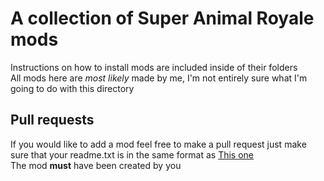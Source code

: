 # A collection of Super Animal Royale mods
Instructions on how to install mods are included inside of their folders<br>
All mods here are *most likely* made by me, I'm not entirely sure what I'm going to do with this directory
## Pull requests
If you would like to add a mod feel free to make a pull request just make sure that your readme.txt is in the same format as [This one](https://github.com/dox-net/sar-mods/blob/main/custom-menu-theme/README.txt) <br>
The mod **must** have been created by you

